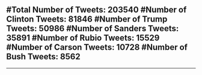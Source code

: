 #Total Number of Tweets: 203540 
#Number of Clinton Tweets: 81846
#Number of Trump Tweets: 50986
#Number of Sanders Tweets: 35891
#Number of Rubio Tweets: 15529
#Number of Carson Tweets: 10728
#Number of Bush Tweets: 8562
---
---

